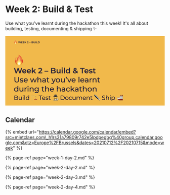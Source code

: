 # Week 2: Build & Test

Use what you've learnt during the hackathon this week! It's all about building, testing, documenting & shipping ✨

![Build - Test - Document - Ship](../../.gitbook/assets/screenshot-2021-07-12-at-06.57.48.png)

## Calendar

{% embed url="https://calendar.google.com/calendar/embed?src=mietclaes.com\_h1rs31a79809r742e5lpdpegbg%40group.calendar.google.com&ctz=Europe%2FBrussels&dates=20210712%2F20210715&mode=week" %}

{% page-ref page="week-1-day-2.md" %}

{% page-ref page="week-2-day-2.md" %}

{% page-ref page="week-2-day-3.md" %}

{% page-ref page="week-2-day-4.md" %}



